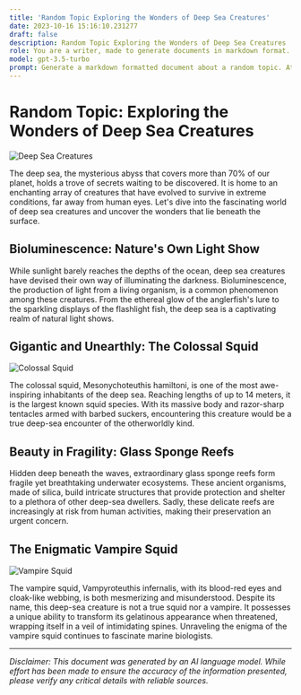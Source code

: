 ```yaml
---
title: 'Random Topic Exploring the Wonders of Deep Sea Creatures'
date: 2023-10-16 15:16:10.231277
draft: false
description: Random Topic Exploring the Wonders of Deep Sea Creatures
role: You are a writer, made to generate documents in markdown format. It is very important that all of the documents you generate are in valid markdown format.
model: gpt-3.5-turbo
prompt: Generate a markdown formatted document about a random topic. At the bottom, include a disclaimer explaining that the document was generated by you. The first line of the document should be the title. Make sure that the entire document is in proper markdown format, using a mix of various tags to make the document visually appealing.
---
```


# Random Topic: Exploring the Wonders of Deep Sea Creatures

![Deep Sea Creatures](https://images.unsplash.com/photo-1517633840451-54777db744e9)

The deep sea, the mysterious abyss that covers more than 70% of our planet, holds a trove of secrets waiting to be discovered. It is home to an enchanting array of creatures that have evolved to survive in extreme conditions, far away from human eyes. Let's dive into the fascinating world of deep sea creatures and uncover the wonders that lie beneath the surface.

## Bioluminescence: Nature's Own Light Show

While sunlight barely reaches the depths of the ocean, deep sea creatures have devised their own way of illuminating the darkness. Bioluminescence, the production of light from a living organism, is a common phenomenon among these creatures. From the ethereal glow of the anglerfish's lure to the sparkling displays of the flashlight fish, the deep sea is a captivating realm of natural light shows.

## Gigantic and Unearthly: The Colossal Squid

![Colossal Squid](https://images.unsplash.com/photo-1545511952-8823b83e6182)

The colossal squid, Mesonychoteuthis hamiltoni, is one of the most awe-inspiring inhabitants of the deep sea. Reaching lengths of up to 14 meters, it is the largest known squid species. With its massive body and razor-sharp tentacles armed with barbed suckers, encountering this creature would be a true deep-sea encounter of the otherworldly kind.

## Beauty in Fragility: Glass Sponge Reefs

Hidden deep beneath the waves, extraordinary glass sponge reefs form fragile yet breathtaking underwater ecosystems. These ancient organisms, made of silica, build intricate structures that provide protection and shelter to a plethora of other deep-sea dwellers. Sadly, these delicate reefs are increasingly at risk from human activities, making their preservation an urgent concern.

## The Enigmatic Vampire Squid

![Vampire Squid](https://images.unsplash.com/photo-1596471245561-efb89fa9b7f9)

The vampire squid, Vampyroteuthis infernalis, with its blood-red eyes and cloak-like webbing, is both mesmerizing and misunderstood. Despite its name, this deep-sea creature is not a true squid nor a vampire. It possesses a unique ability to transform its gelatinous appearance when threatened, wrapping itself in a veil of intimidating spines. Unraveling the enigma of the vampire squid continues to fascinate marine biologists.

---

*Disclaimer: This document was generated by an AI language model. While effort has been made to ensure the accuracy of the information presented, please verify any critical details with reliable sources.*